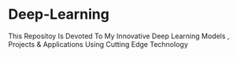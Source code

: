 # Deep-Learning
This Repositoy Is Devoted To My Innovative Deep Learning Models , Projects & Applications Using Cutting Edge Technology 
